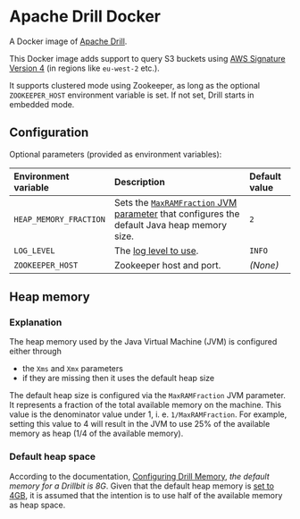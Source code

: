 Apache Drill Docker
===================

A Docker image of [Apache Drill](https://drill.apache.org/).

This Docker image adds support to query S3 buckets using [AWS Signature Version 4](https://docs.aws.amazon.com/AmazonS3/latest/API/sig-v4-authenticating-requests.html) (in regions like `eu-west-2` etc.).

It supports clustered mode using Zookeeper, as long as the optional `ZOOKEEPER_HOST` environment variable is set.
If not set, Drill starts in embedded mode.

## Configuration

Optional parameters (provided as environment variables):

| **Environment variable** | **Description**                                                                                                      | **Default value** |
|:---------------------------|:-------------------------------------------------------------------------------------------------------------------|:------------------|
| `HEAP_MEMORY_FRACTION`     | Sets the [`MaxRAMFraction` JVM parameter](##Heap-memory) that configures the default Java heap memory size.        | `2`               |
| `LOG_LEVEL`                | The [log level to use](https://logback.qos.ch/manual/architecture.html#effectiveLevel).                            | `INFO`            |
| `ZOOKEEPER_HOST`           | Zookeeper host and port.                                                                                           | *(None)*          |

## Heap memory

### Explanation

The heap memory used by the Java Virtual Machine (JVM) is configured either through
- the `Xms` and `Xmx` parameters
- if they are missing then it uses the default heap size

The default heap size is configured via the `MaxRAMFraction` JVM parameter. It represents a fraction of the total available memory on the machine.
This value is the denominator value under 1, i. e. `1/MaxRAMFraction`.
For example, setting this value to 4 will result in the JVM to use 25% of the available memory as heap (1/4 of the available memory).

### Default heap space

According to the documentation, [Configuring Drill Memory](https://drill.apache.org/docs/configuring-drill-memory/), *the default memory for a Drillbit is 8G*. Given that the default heap memory is [set to 4GB](https://github.com/apache/drill/blob/e9c7f51e8a6b4c4be95fc3aef05b89596414e98d/distribution/src/resources/drill-config.sh#L299), it is assumed that the intention is to use half of the available memory as heap space.
